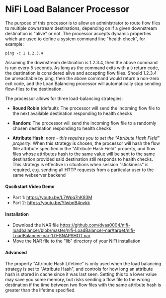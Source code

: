 # NiFi Load Balancer Processor

The purpose of this processor is to allow an administrator to route flow files to multiple downstream destinations,
depending on if a given downstream destination is "alive" or not. The processor accepts dynamic properties which
are used to define a system command line "health check", for example:

`ping -c 1 1.2.3.4`

Assuming the downstream destination is 1.2.3.4, then the above command is run every 5 seconds. As long as the 
command exits with a `0` return code, the destination is considered alive and accepting flow files. Should 1.2.3.4
be unreachable by ping, then the above command would return a non-zero exit code, and the Load Balancing processor
will automatically stop sending flow-files to the destination.

The processor allows for three load-balancing strategies:

- **Round Robin** (default): The processor will send the incoming flow file to the next available destination 
responding to health checks

- **Random**: The processor will send the incoming flow file to a randomly chosen destination responding to 
health checks
 
- **Attribute Hash**: *note - this requires you to set the "Attribute Hash Field" property*. When this strategy is 
chosen, the processor will hash the flow flile attribute specified in the "Attribute Hash Field" property, and 
flow files whose attributes hash to the same value will be sent to the same destination provided said destination
still responds to health checks. This strategy is effective in situations when session "stickiness" is required,
e.g. sending all HTTP requests from a particular user to the same webserver backend

#### Qucikstart Video Demo

- Part 1: https://youtu.be/L7Wpq7nK83M
- Part 2: https://youtu.be/YlwbnB4pvkk

#### Installation

- Download the NAR file https://github.com/dvas0004/nifi-loadbalancer/blob/master/nifi-LoadBalancer-nar/target/nifi-LoadBalancer-nar-1.0-SNAPSHOT.nar
- Move the NAR file to the "lib" directory of your NiFi installation

#### Advanced

The property "Attribute Hash Lifetime" is only used when the load balancing strategy is set to "Attribute Hash",
and controls for how long an attribute hash is stored in cache since it was last seen. Setting this to a lower
value may save you some memory, but risks sending a flow file to the wrong destination if the time between
two flow files with the same attribute hash is greater than the lifetime specified.

 
 
